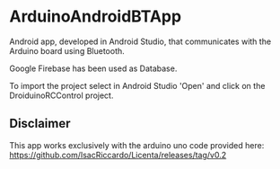 # ArduinoAndroidBTApp
Android app, developed in Android Studio, that communicates with the Arduino board using Bluetooth.

Google Firebase has been used as Database.

To import the project select in Android Studio 'Open' and click on the DroiduinoRCControl project.

## Disclaimer
This app works exclusively with the arduino uno code provided here: https://github.com/IsacRiccardo/Licenta/releases/tag/v0.2
